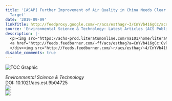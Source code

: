 ```yaml
---
title: '[ASAP] Further Improvement of Air Quality in China Needs Clear Ammonia Mitigation
  Target'
date: '2019-09-09'
linkTitle: http://feedproxy.google.com/~r/acs/esthag/~3/CnYVb416gCc/acs.est.9b04725
source: 'Environmental Science & Technology: Latest Articles (ACS Publications)'
description: |-
  <p><img src="https://achs-prod.literatumonline.com/na101/home/literatum/publisher/achs/journals/content/esthag/0/esthag.ahead-of-print/acs.est.9b04725/20190906/images/medium/es9b04725_0003.gif" alt="TOC Graphic"/></p><div><cite>Environmental Science & Technology</cite></div><div>DOI: 10.1021/acs.est.9b04725</div><div class="feedflare">
  <a href="http://feeds.feedburner.com/~ff/acs/esthag?a=CnYVb416gCc:GvRguEBkSy0:yIl2AUoC8zA"><img src="http://feeds.feedburner.com/~ff/acs/esthag?d=yIl2AUoC8zA" border="0"></img></a>
  </div><img src="http://feeds.feedburner.com/~r/acs/esthag/~4/CnYVb416gCc" ...
disable_comments: true
---
```

<p><img src="https://achs-prod.literatumonline.com/na101/home/literatum/publisher/achs/journals/content/esthag/0/esthag.ahead-of-print/acs.est.9b04725/20190906/images/medium/es9b04725_0003.gif" alt="TOC Graphic"/></p><div><cite>Environmental Science & Technology</cite></div><div>DOI: 10.1021/acs.est.9b04725</div><div class="feedflare">
<a href="http://feeds.feedburner.com/~ff/acs/esthag?a=CnYVb416gCc:GvRguEBkSy0:yIl2AUoC8zA"><img src="http://feeds.feedburner.com/~ff/acs/esthag?d=yIl2AUoC8zA" border="0"></img></a>
</div><img src="http://feeds.feedburner.com/~r/acs/esthag/~4/CnYVb416gCc" ...